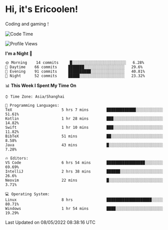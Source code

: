 # Hi, it's Ericoolen!
Coding and gaming！

<!--START_SECTION:waka-->
![Code Time](http://img.shields.io/badge/Code%20Time-233%20hrs%203%20mins-blue)

![Profile Views](http://img.shields.io/badge/Profile%20Views-0-blue)

**I'm a Night 🦉** 

```text
🌞 Morning    14 commits     █░░░░░░░░░░░░░░░░░░░░░░░░   6.28% 
🌆 Daytime    66 commits     ███████░░░░░░░░░░░░░░░░░░   29.6% 
🌃 Evening    91 commits     ██████████░░░░░░░░░░░░░░░   40.81% 
🌙 Night      52 commits     █████░░░░░░░░░░░░░░░░░░░░   23.32%

```


📊 **This Week I Spent My Time On** 

```text
⌚︎ Time Zone: Asia/Shanghai

💬 Programming Languages: 
TeX                      5 hrs 7 mins        █████████████░░░░░░░░░░░░   51.61% 
Kotlin                   1 hr 28 mins        ███░░░░░░░░░░░░░░░░░░░░░░   14.82% 
Swift                    1 hr 10 mins        ███░░░░░░░░░░░░░░░░░░░░░░   11.82% 
BibTeX                   51 mins             ██░░░░░░░░░░░░░░░░░░░░░░░   8.58% 
Java                     43 mins             █░░░░░░░░░░░░░░░░░░░░░░░░   7.28%

🔥 Editors: 
VS Code                  6 hrs 54 mins       █████████████████░░░░░░░░   69.69% 
IntelliJ                 2 hrs 38 mins       ██████░░░░░░░░░░░░░░░░░░░   26.6% 
Neovim                   22 mins             █░░░░░░░░░░░░░░░░░░░░░░░░   3.71%

💻 Operating System: 
Linux                    8 hrs               ████████████████████░░░░░   80.71% 
Windows                  1 hr 54 mins        ████░░░░░░░░░░░░░░░░░░░░░   19.29%

```


 Last Updated on 08/05/2022 08:38:16 UTC
<!--END_SECTION:waka-->


